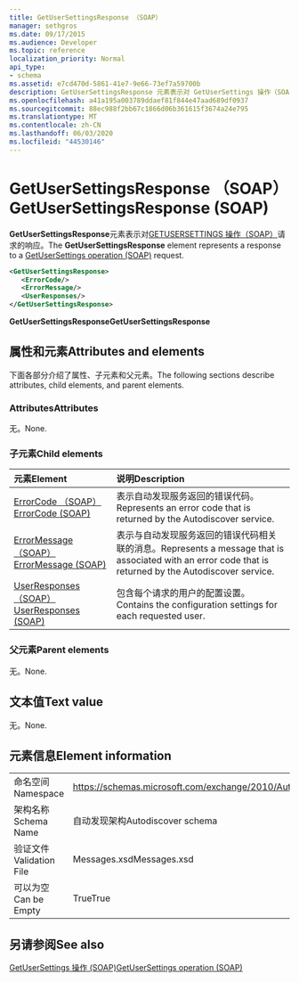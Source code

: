 ```yaml
---
title: GetUserSettingsResponse （SOAP）
manager: sethgros
ms.date: 09/17/2015
ms.audience: Developer
ms.topic: reference
localization_priority: Normal
api_type:
- schema
ms.assetid: e7cd470d-5861-41e7-9e66-73ef7a59700b
description: GetUserSettingsResponse 元素表示对 GetUserSettings 操作（SOAP）请求的响应。
ms.openlocfilehash: a41a195a003789ddaef81f844e47aad689df0937
ms.sourcegitcommit: 88ec988f2bb67c1866d06b361615f3674a24e795
ms.translationtype: MT
ms.contentlocale: zh-CN
ms.lasthandoff: 06/03/2020
ms.locfileid: "44530146"
---
```

# <a name="getusersettingsresponse-soap"></a><span data-ttu-id="da002-103">GetUserSettingsResponse （SOAP）</span><span class="sxs-lookup"><span data-stu-id="da002-103">GetUserSettingsResponse (SOAP)</span></span>

<span data-ttu-id="da002-104">**GetUserSettingsResponse**元素表示对[GETUSERSETTINGS 操作（SOAP）](getusersettings-operation-soap.md)请求的响应。</span><span class="sxs-lookup"><span data-stu-id="da002-104">The **GetUserSettingsResponse** element represents a response to a [GetUserSettings operation (SOAP)](getusersettings-operation-soap.md) request.</span></span> 
  
```XML
<GetUserSettingsResponse>
   <ErrorCode/>
   <ErrorMessage/>
   <UserResponses/>
</GetUserSettingsResponse>
```

 <span data-ttu-id="da002-105">**GetUserSettingsResponse**</span><span class="sxs-lookup"><span data-stu-id="da002-105">**GetUserSettingsResponse**</span></span>
## <a name="attributes-and-elements"></a><span data-ttu-id="da002-106">属性和元素</span><span class="sxs-lookup"><span data-stu-id="da002-106">Attributes and elements</span></span>

<span data-ttu-id="da002-107">下面各部分介绍了属性、子元素和父元素。</span><span class="sxs-lookup"><span data-stu-id="da002-107">The following sections describe attributes, child elements, and parent elements.</span></span>
  
### <a name="attributes"></a><span data-ttu-id="da002-108">Attributes</span><span class="sxs-lookup"><span data-stu-id="da002-108">Attributes</span></span>

<span data-ttu-id="da002-109">无。</span><span class="sxs-lookup"><span data-stu-id="da002-109">None.</span></span>
  
### <a name="child-elements"></a><span data-ttu-id="da002-110">子元素</span><span class="sxs-lookup"><span data-stu-id="da002-110">Child elements</span></span>

|<span data-ttu-id="da002-111">**元素**</span><span class="sxs-lookup"><span data-stu-id="da002-111">**Element**</span></span>|<span data-ttu-id="da002-112">**说明**</span><span class="sxs-lookup"><span data-stu-id="da002-112">**Description**</span></span>|
|:-----|:-----|
|[<span data-ttu-id="da002-113">ErrorCode （SOAP）</span><span class="sxs-lookup"><span data-stu-id="da002-113">ErrorCode (SOAP)</span></span>](errorcode-soap.md) <br/> |<span data-ttu-id="da002-114">表示自动发现服务返回的错误代码。</span><span class="sxs-lookup"><span data-stu-id="da002-114">Represents an error code that is returned by the Autodiscover service.</span></span>  <br/> |
|[<span data-ttu-id="da002-115">ErrorMessage （SOAP）</span><span class="sxs-lookup"><span data-stu-id="da002-115">ErrorMessage (SOAP)</span></span>](errormessage-soap.md) <br/> |<span data-ttu-id="da002-116">表示与自动发现服务返回的错误代码相关联的消息。</span><span class="sxs-lookup"><span data-stu-id="da002-116">Represents a message that is associated with an error code that is returned by the Autodiscover service.</span></span>  <br/> |
|[<span data-ttu-id="da002-117">UserResponses （SOAP）</span><span class="sxs-lookup"><span data-stu-id="da002-117">UserResponses (SOAP)</span></span>](userresponses-soap.md) <br/> |<span data-ttu-id="da002-118">包含每个请求的用户的配置设置。</span><span class="sxs-lookup"><span data-stu-id="da002-118">Contains the configuration settings for each requested user.</span></span>  <br/> |
   
### <a name="parent-elements"></a><span data-ttu-id="da002-119">父元素</span><span class="sxs-lookup"><span data-stu-id="da002-119">Parent elements</span></span>

<span data-ttu-id="da002-120">无。</span><span class="sxs-lookup"><span data-stu-id="da002-120">None.</span></span>
  
## <a name="text-value"></a><span data-ttu-id="da002-121">文本值</span><span class="sxs-lookup"><span data-stu-id="da002-121">Text value</span></span>

<span data-ttu-id="da002-122">无。</span><span class="sxs-lookup"><span data-stu-id="da002-122">None.</span></span>
  
## <a name="element-information"></a><span data-ttu-id="da002-123">元素信息</span><span class="sxs-lookup"><span data-stu-id="da002-123">Element information</span></span>

|||
|:-----|:-----|
|<span data-ttu-id="da002-124">命名空间</span><span class="sxs-lookup"><span data-stu-id="da002-124">Namespace</span></span>  <br/> |https://schemas.microsoft.com/exchange/2010/Autodiscover  <br/> |
|<span data-ttu-id="da002-125">架构名称</span><span class="sxs-lookup"><span data-stu-id="da002-125">Schema Name</span></span>  <br/> |<span data-ttu-id="da002-126">自动发现架构</span><span class="sxs-lookup"><span data-stu-id="da002-126">Autodiscover schema</span></span>  <br/> |
|<span data-ttu-id="da002-127">验证文件</span><span class="sxs-lookup"><span data-stu-id="da002-127">Validation File</span></span>  <br/> |<span data-ttu-id="da002-128">Messages.xsd</span><span class="sxs-lookup"><span data-stu-id="da002-128">Messages.xsd</span></span>  <br/> |
|<span data-ttu-id="da002-129">可以为空</span><span class="sxs-lookup"><span data-stu-id="da002-129">Can be Empty</span></span>  <br/> |<span data-ttu-id="da002-130">True</span><span class="sxs-lookup"><span data-stu-id="da002-130">True</span></span>  <br/> |
   
## <a name="see-also"></a><span data-ttu-id="da002-131">另请参阅</span><span class="sxs-lookup"><span data-stu-id="da002-131">See also</span></span>



[<span data-ttu-id="da002-132">GetUserSettings 操作 (SOAP)</span><span class="sxs-lookup"><span data-stu-id="da002-132">GetUserSettings operation (SOAP)</span></span>](getusersettings-operation-soap.md)

